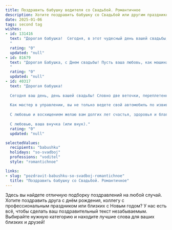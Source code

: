 ```yaml
---
title: Поздравить бабушку водителя со Свадьбой. Романтичное
description: Хотите поздравить бабушку со Свадьбой или другим праздником? Наш ИИ создаст незабываемое поздравление, а вы обязательно выделитесь среди других.  
date: 2025-01-06
tags: second tag
wishes:
- id: 131416
  text: "Дорогая бабушка!  Сегодня, в этот чудесный день вашей свадьбы, я хочу пожелать вам ещё больше любви и нежности, чем вы храните в своих сердцах на протяжении всех этих лет. Пусть ваша дорога жизни, как трасса, проложенная опытным водителем, будет гладкой и полной счастливых мгновений, а каждый поворот — новым прекрасным приключением вдвоём.  Счастья вам безграничного, бабушка!
  "
  rating: "0"
  updated: "null"
- id: 81679
  text: "Дорогая Бабушка, с Днем свадьбы! Пусть ваша любовь, как машина с опытного водителя, везёт вас по жизни гладко и уверенно, преодолевая любые препятствия и наслаждаясь каждой минутой пути!
  "
  rating: "0"
  updated: "null"
- id: 40317
  text: "Дорогая бабушка!
  
  Сегодня ваш день, день вашей свадьбы! Словно две веточки, переплетенные в одно целое, вы и ваш любимый человек создали удивительное дерево любви, где каждая ветвь наполняется счастьем и радостью.
  
  Как мастер в управлении, вы не только ведете свой автомобиль по извивающимся дорогам жизни, но и уверенно направляете свои чувства, оберегая их нежностью и заботой. Пускай ваше совместное путешествие будет полным ярких моментов, тепла и гармонии.
  
  С любовью и восхищением желаю вам долгих лет счастья, здоровья и благополучия. Пусть каждая километра вашего совместного пути будет искриться счастьем, как солнечный свет на каплях росы.
  
  С любовью, ваша внучка (или внук)."
  rating: "0"
  updated: "null"

selectedValues:
  recipients: "babushku"
  holidays: "so-svadboj"
  professions: "voditel"
  style: "romantichnoe"

links:
- slug: "pozdravit-babushku-so-svadboj-romantichnoe"
  title: "Поздравить бабушку со Свадьбой. Романтичное"
---
```


Здесь вы найдете отличную подборку поздравлений на любой случай.
Хотите поздравить друга с днём рождения, коллегу с профессиональным праздником или близких с Новым годом? У нас есть всё, чтобы сделать ваш поздравительный текст незабываемым. Выбирайте нужную категорию и находите лучшие слова для ваших близких и друзей!
